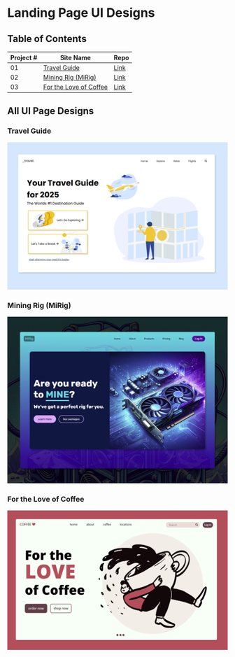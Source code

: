 # Landing Page UI Designs

## Table of Contents
| Project # | Site Name | Repo  |
| --------- | ----- | ----- |
| 01 | [Travel Guide](#travel-guide) | [Link](./01-travel-guide) | 
| 02 | [Mining Rig (MiRig)](#mining-rig-mirig) | [Link](./02-mining-rig) |
| 03 | [For the Love of Coffee](#for-the-love-of-coffee) | [Link](./03-for-the-love-of-coffee) | 

## All UI Page Designs

### Travel Guide
![Travel Guide UI](./01-travel-guide/assets/demo.png)

### Mining Rig (MiRig)
![MiRig UI](./02-mining-rig/assets/demo.png)

### For the Love of Coffee

![For the Love of Coffee](./03-for-the-love-of-coffee/assets/demo.png)